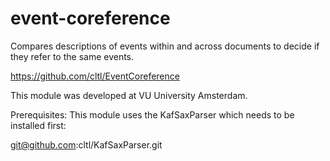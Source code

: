 event-coreference
=================

Compares descriptions of events within and across documents to decide if they refer to the same events.

https://github.com/cltl/EventCoreference

This module was developed at VU University Amsterdam.

Prerequisites:
This module uses the KafSaxParser which needs to be installed first:

git@github.com:cltl/KafSaxParser.git
